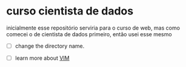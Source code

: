 # curso cientista de dados
inicialmente esse repositório serviria para o curso de web, mas como comecei o de cientista de dados primeiro, então usei esse mesmo
- [ ] change the directory name. 

- [ ] learn more about [VIM](https://medium.com/tableless/comandos-básicos-do-vim-para-ninguém-ficar-preso-no-servidor-93f0d21d5508)